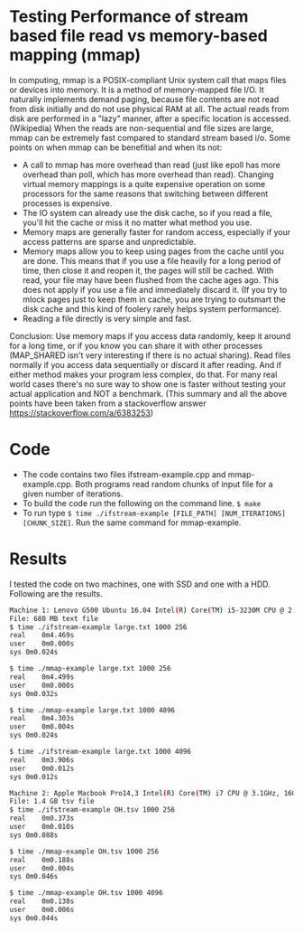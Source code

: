 # Testing Performance of stream based file read vs memory-based mapping (mmap)
  In computing, mmap is a POSIX-compliant Unix system call that maps files or devices into memory. It is a method of memory-mapped file I/O. It naturally implements demand paging, because file contents are not read from disk initially and do not use physical RAM at all. The actual reads from disk are performed in a "lazy" manner, after a specific location is accessed. (Wikipedia)
When the reads are non-sequential and file sizes are large, mmap can be extremely fast compared to standard stream based i/o. Some points on when mmap can be benefitial and when its not:
  - A call to mmap has more overhead than read (just like epoll has more overhead than poll, which has more overhead than read). Changing virtual memory mappings is a quite expensive operation on some processors for the same reasons that switching between different processes is expensive.
  - The IO system can already use the disk cache, so if you read a file, you'll hit the cache or miss it no matter what method you use.
  - Memory maps are generally faster for random access, especially if your access patterns are sparse and unpredictable.
  - Memory maps allow you to keep using pages from the cache until you are done. This means that if you use a file heavily for a long period of time, then close it and reopen it, the pages will still be cached. With read, your file may have been flushed from the cache ages ago. This does not apply if you use a file and immediately discard it. (If you try to mlock pages just to keep them in cache, you are trying to outsmart the disk cache and this kind of foolery rarely helps system performance).
  - Reading a file directly is very simple and fast.

  Conclusion: Use memory maps if you access data randomly, keep it around for a long time, or if you know you can share it with other processes (MAP_SHARED isn't very interesting if there is no actual sharing). Read files normally if you access data sequentially or discard it after reading. And if either method makes your program less complex, do that. For many real world cases there's no sure way to show one is faster without testing your actual application and NOT a benchmark. (This summary and all the above points have been taken from a stackoverflow answer https://stackoverflow.com/a/6383253)
  
# Code
  - The code contains two files ifstream-example.cpp and mmap-example.cpp. Both programs read random chunks of input file for a given number of iterations.
  - To build the code run the following on the command line. ```$ make```
  - To run type ```$ time ./ifstream-example [FILE_PATH] [NUM_ITERATIONS] [CHUNK_SIZE]```. Run the same command for mmap-example. 

# Results
I tested the code on two machines, one with SSD and one with a HDD. Following are the results.
```sh
Machine 1: Lenovo G500 Ubuntu 16.04 Intel(R) Core(TM) i5-3230M CPU @ 2.60GHz, 4GB RAM, L1: 32K, L2: 256K, L3: 4M, HDD: SATA 3.0 5400 rpm
File: 680 MB text file
$ time ./ifstream-example large.txt 1000 256
real	0m4.469s
user	0m0.000s
sys	0m0.024s

$ time ./mmap-example large.txt 1000 256
real	0m4.499s
user	0m0.000s
sys	0m0.032s

$ time ./mmap-example large.txt 1000 4096
real	0m4.303s
user	0m0.004s
sys	0m0.024s

$ time ./ifstream-example large.txt 1000 4096
real	0m3.906s
user	0m0.012s
sys	0m0.012s
```

```sh
Machine 2: Apple Macbook Pro14,3 Intel(R) Core(TM) i7 CPU @ 3.1GHz, 16GB RAM, L1: 32K, L2: 256K, L3: 8M, SSD: 512GB PCIe-based onboard SSD
File: 1.4 GB tsv file
$ time ./ifstream-example OH.tsv 1000 256
real	0m0.373s
user	0m0.010s
sys	0m0.088s

$ time ./mmap-example OH.tsv 1000 256
real	0m0.188s
user	0m0.004s
sys	0m0.046s

$ time ./mmap-example OH.tsv 1000 4096
real	0m0.138s
user	0m0.006s
sys	0m0.044s
```


